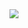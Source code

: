 ﻿
<a href="https://portal.azure.com/#create/Microsoft.Template/uri/https%3A%2F%2Fraw.githubusercontent.com%2Fvalda-z%2Fjenkins-arm%2Fmaster%2Fjenkins1604%2Fazuredeploy.json" target="_blank">
    <img src="http://azuredeploy.net/deploybutton.png"/>
</a>